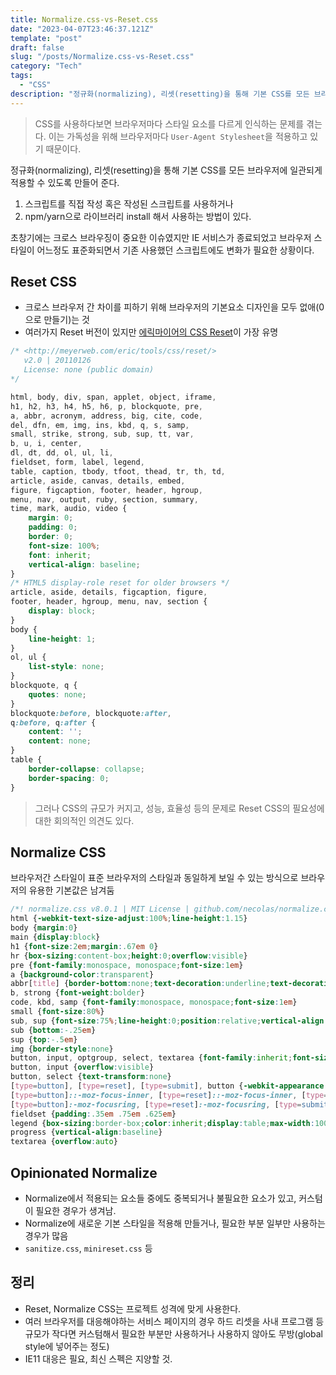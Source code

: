 ```yaml
---
title: Normalize.css-vs-Reset.css
date: "2023-04-07T23:46:37.121Z"
template: "post"
draft: false
slug: "/posts/Normalize.css-vs-Reset.css"
category: "Tech"
tags:
  - "CSS"
description: "정규화(normalizing), 리셋(resetting)을 통해 기본 CSS를 모든 브라우저에 일관되게 적용할 수 있도록 만들어 준다."
---
```

> CSS를 사용하다보면 브라우저마다 스타일 요소를 다르게 인식하는 문제를 겪는다. 이는 가독성을 위해 브라우저마다 `User-Agent Stylesheet`을 적용하고 있기 때문이다.

정규화(normalizing), 리셋(resetting)을 통해 기본 CSS를 모든 브라우저에 일관되게 적용할 수 있도록 만들어 준다.

1) 스크립트를 직접 작성 혹은 작성된 스크립트를 사용하거나 
2) npm/yarn으로 라이브러리 install 해서 사용하는 방법이 있다.

초창기에는 크로스 브라우징이 중요한 이슈였지만 IE 서비스가 종료되었고 브라우저 스타일이 어느정도 표준화되면서 기존 사용했던 스크립트에도 변화가 필요한 상황이다.

## Reset CSS

- 크로스 브라우저 간 차이를 피하기 위해 브라우저의 기본요소 디자인을 모두 없애(0으로 만들기)는 것
- 여러가지 Reset 버전이 있지만 [에릭마이어의 CSS Reset](https://meyerweb.com/eric/tools/css/reset/)이 가장 유명
```css
/* <http://meyerweb.com/eric/tools/css/reset/>
   v2.0 | 20110126
   License: none (public domain)
*/

html, body, div, span, applet, object, iframe,
h1, h2, h3, h4, h5, h6, p, blockquote, pre,
a, abbr, acronym, address, big, cite, code,
del, dfn, em, img, ins, kbd, q, s, samp,
small, strike, strong, sub, sup, tt, var,
b, u, i, center,
dl, dt, dd, ol, ul, li,
fieldset, form, label, legend,
table, caption, tbody, tfoot, thead, tr, th, td,
article, aside, canvas, details, embed,
figure, figcaption, footer, header, hgroup,
menu, nav, output, ruby, section, summary,
time, mark, audio, video {
	margin: 0;
	padding: 0;
	border: 0;
	font-size: 100%;
	font: inherit;
	vertical-align: baseline;
}
/* HTML5 display-role reset for older browsers */
article, aside, details, figcaption, figure,
footer, header, hgroup, menu, nav, section {
	display: block;
}
body {
	line-height: 1;
}
ol, ul {
	list-style: none;
}
blockquote, q {
	quotes: none;
}
blockquote:before, blockquote:after,
q:before, q:after {
	content: '';
	content: none;
}
table {
	border-collapse: collapse;
	border-spacing: 0;
}
```
> 그러나 CSS의 규모가 커지고, 성능, 효율성 등의 문제로 Reset CSS의 필요성에 대한 회의적인 의견도 있다.

## Normalize CSS
브라우저간 스타일이 표준 브라우저의 스타일과 동일하게 보일 수 있는 방식으로 브라우저의 유용한 기본값은 남겨둠
```css
/*! normalize.css v8.0.1 | MIT License | github.com/necolas/normalize.css */
html {-webkit-text-size-adjust:100%;line-height:1.15}
body {margin:0}
main {display:block}
h1 {font-size:2em;margin:.67em 0}
hr {box-sizing:content-box;height:0;overflow:visible}
pre {font-family:monospace, monospace;font-size:1em}
a {background-color:transparent}
abbr[title] {border-bottom:none;text-decoration:underline;text-decoration:underline dotted}
b, strong {font-weight:bolder}
code, kbd, samp {font-family:monospace, monospace;font-size:1em}
small {font-size:80%}
sub, sup {font-size:75%;line-height:0;position:relative;vertical-align:baseline}
sub {bottom:-.25em}
sup {top:-.5em}
img {border-style:none}
button, input, optgroup, select, textarea {font-family:inherit;font-size:100%;line-height:1.15;margin:0}
button, input {overflow:visible}
button, select {text-transform:none}
[type=button], [type=reset], [type=submit], button {-webkit-appearance:button}
[type=button]::-moz-focus-inner, [type=reset]::-moz-focus-inner, [type=submit]::-moz-focus-inner, button::-moz-focus-inner {border-style:none;padding:0}
[type=button]:-moz-focusring, [type=reset]:-moz-focusring, [type=submit]:-moz-focusring, button:-moz-focusring {outline:1px dotted ButtonText}
fieldset {padding:.35em .75em .625em}
legend {box-sizing:border-box;color:inherit;display:table;max-width:100%;padding:0;white-space:normal}
progress {vertical-align:baseline}
textarea {overflow:auto}
```
## Opinionated Normalize

- Normalize에서 적용되는 요소들 중에도 중복되거나 불필요한 요소가 있고, 커스텀이 필요한 경우가 생겨남.
- Normalize에 새로운 기본 스타일을 적용해 만들거나, 필요한 부분 일부만 사용하는 경우가 많음
- `sanitize.css`, `minireset.css` 등

## 정리

- Reset, Normalize CSS는 프로젝트 성격에 맞게 사용한다.
- 여러 브라우저를 대응해야하는 서비스 페이지의 경우 하드 리셋을 사내 프로그램 등 규모가 작다면 커스텀해서 필요한 부분만 사용하거나 사용하지 않아도 무방(global style에 넣어주는 정도)
- IE11 대응은 필요, 최신 스펙은 지양할 것.